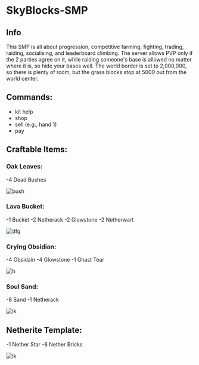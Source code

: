# SkyBlocks-SMP

## Info
This SMP is all about progression, competitive farming, fighting, trading, raiding, socialising, and leaderboard climbing. The server allows PVP only if the 2 parties agree on it, while raiding someone's base is allowed no matter where it is, so hide your bases well. The world border is set to 2,000,000, so there is plenty of room, but the grass blocks stop at 5000 out from the world center.

## Commands:
- kit help
- shop
- sell (e.g., hand 1)
- pay

## Craftable Items:

### Oak Leaves:
-4 Dead Bushes

![bush](https://github.com/user-attachments/assets/d42eb0bc-a30d-4438-83bf-99b784078ab6)


### Lava Bucket:
-1 Bucket
-2 Netherack
-2 Glowstone
-2 Netherwart

![dfg](https://github.com/user-attachments/assets/bec60490-402b-475a-93c1-c6fad14f232b)


### Crying Obsidian:
-4 Obsidain
-4 Glowstone
-1 Ghast Tear

![h](https://github.com/user-attachments/assets/77636c02-0eea-4a5d-86a4-44c410d7c4d9)

### Soul Sand:
-8 Sand
-1 Netherack

![ik](https://github.com/user-attachments/assets/558dd90f-f977-4ac4-92e4-87d2e82bd9b6)

## Netherite Template: 
-1 Nether Star
-8 Nether Bricks

![lk](https://github.com/user-attachments/assets/450e7f42-8b42-4013-8a71-b25d50c078b7)
